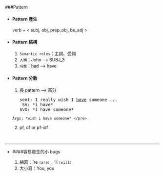 ###Pattern

* #### Pattern 產生

	verb + \< subj, obj, prep_obj, be_adj \>
		

* #### Pattern 結構
	
	1. `Semantic roles`：主詞、受詞
	2. `人稱`：John --> SUBJ_3
	3. `時態`：had --> have

	
* #### Pattern 分數

	1. 長 pattern --> 高分

		<pre>sent: I really wish I <u>have</u> someone ...
	    SV: *i have*
	   SVO: *i have someone*
	  Args: *wish i have someone* </pre>


	2. pf, df or pf-idf
 
	
	
	
<br>


---

* ####容易發生的小 bugs
	

	1. 縮寫：'re `(are)`，'ll `(will)`
	2. 大小寫：You, you


